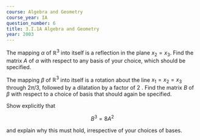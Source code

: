 ```yaml
---
course: Algebra and Geometry
course_year: IA
question_number: 6
title: 3.I.1A Algebra and Geometry
year: 2003
---
```



The mapping $\alpha$ of $\mathbb{R}^{3}$ into itself is a reflection in the plane $x_{2}=x_{3}$. Find the matrix $A$ of $\alpha$ with respect to any basis of your choice, which should be specified.

The mapping $\beta$ of $\mathbb{R}^{3}$ into itself is a rotation about the line $x_{1}=x_{2}=x_{3}$ through $2 \pi / 3$, followed by a dilatation by a factor of 2 . Find the matrix $B$ of $\beta$ with respect to a choice of basis that should again be specified.

Show explicitly that

$$B^{3}=8 A^{2}$$

and explain why this must hold, irrespective of your choices of bases.